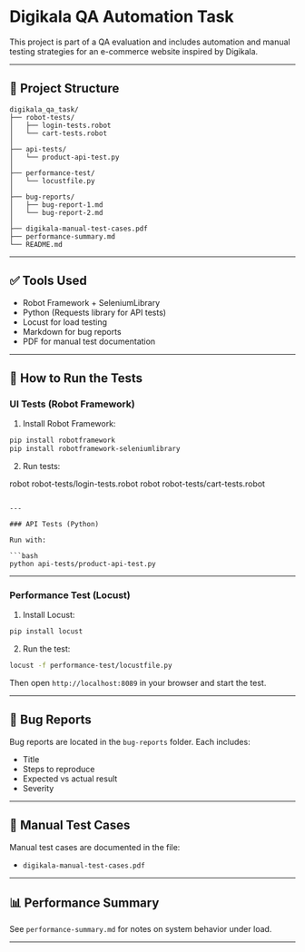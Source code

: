 # Digikala QA Automation Task

This project is part of a QA evaluation and includes automation and manual testing strategies for an e-commerce website inspired by Digikala.

---

## 📁 Project Structure

```
digikala_qa_task/
├── robot-tests/
│   ├── login-tests.robot
│   └── cart-tests.robot
│
├── api-tests/
│   └── product-api-test.py
│
├── performance-test/
│   └── locustfile.py
│
├── bug-reports/
│   ├── bug-report-1.md
│   └── bug-report-2.md
│
├── digikala-manual-test-cases.pdf
├── performance-summary.md
└── README.md
```

---

## ✅ Tools Used

- Robot Framework + SeleniumLibrary
- Python (Requests library for API tests)
- Locust for load testing
- Markdown for bug reports
- PDF for manual test documentation

---

## 🚀 How to Run the Tests

### UI Tests (Robot Framework)

1. Install Robot Framework:

```bash
pip install robotframework
pip install robotframework-seleniumlibrary
```

2. Run tests:

robot robot-tests/login-tests.robot
robot robot-tests/cart-tests.robot
```

---

### API Tests (Python)

Run with:

```bash
python api-tests/product-api-test.py
```

---

### Performance Test (Locust)

1. Install Locust:

```bash
pip install locust
```

2. Run the test:

```bash
locust -f performance-test/locustfile.py
```

Then open `http://localhost:8089` in your browser and start the test.

---

## 🐞 Bug Reports

Bug reports are located in the `bug-reports` folder. Each includes:
- Title
- Steps to reproduce
- Expected vs actual result
- Severity

---

## 📄 Manual Test Cases

Manual test cases are documented in the file:
- `digikala-manual-test-cases.pdf`

---

## 📊 Performance Summary

See `performance-summary.md` for notes on system behavior under load.

---


